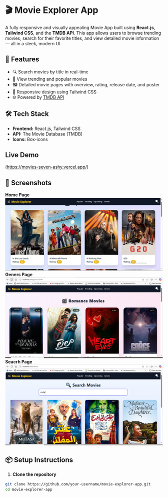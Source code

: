 # 🎬 Movie Explorer App

A fully responsive and visually appealing Movie App built using **React.js**, **Tailwind CSS**, and the **TMDB API**. This app allows users to browse trending movies, search for their favorite titles, and view detailed movie information — all in a sleek, modern UI.

## 🚀 Features

- 🔍 Search movies by title in real-time
- 🌟 View trending and popular movies
- 🖼️ Detailed movie pages with overview, rating, release date, and poster
- 🎨 Responsive design using Tailwind CSS
- 🌐 Powered by [TMDB API](https://www.themoviedb.org/documentation/api)

## 🛠️ Tech Stack

- **Frontend:** React.js, Tailwind CSS
- **API:** The Movie Database (TMDB)
- **Icons:** Box-icons
  
## Live Demo
(https://movies-seven-ashy.vercel.app/)

## 📸 Screenshots

<!-- Add images here -->
**Home Page**
![Home Page](./screenshots/screenshot_1.PNG)
**Geners Page**
![Home Page](./Screenshots/screenshot_2.png)
**Seacrh Page**
![Seacrh Page](./Screenshots/screenshot_3.png)

## 📦 Setup Instructions

1. **Clone the repository**

```bash
git clone https://github.com/your-username/movie-explorer-app.git
cd movie-explorer-app
